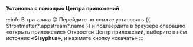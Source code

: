 **Установка с помощью Центра приложений**

:::info В три клика :blush:
Перейдите по ссылке <a :href="'appstream://' + $frontmatter?.appstream?.id">установить {{ $frontmatter?.appstream?.name }}</a> и подтвердите в браузере операцию «открыть приложение» Откроется Центр приложений, выберите в нём источник **«Sisyphus»**, и нажмите кнопку «скачать»
::: 